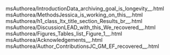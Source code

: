 msAuthorea/IntroductionData_archiving_goal_is_longevity__.html
msAuthorea/MethodsJessica_is_working_on_this__.html
msAuthorea/h1_class_ltx_title_section_Results_br__.html
msAuthorea/DiscussionLEAD_with_this_We_recovered__.html
msAuthorea/Figures_Tables_list_Figure_1__.html
msAuthorea/Acknowledgements__.html
msAuthorea/Author_ContributionsJC_GM_EF_recovered__.html